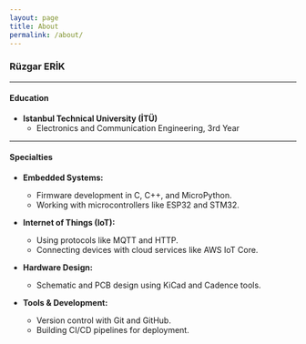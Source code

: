 ```yaml
---
layout: page
title: About
permalink: /about/
---
```


### Rüzgar ERİK

---

#### Education

* **Istanbul Technical University (İTÜ)**
  * Electronics and Communication Engineering, 3rd Year

---

#### Specialties

* **Embedded Systems:**
  
  * Firmware development in C, C++, and MicroPython.
  * Working with microcontrollers like ESP32 and STM32.

* **Internet of Things (IoT):**
  
  * Using protocols like MQTT and HTTP.
  * Connecting devices with cloud services like AWS IoT Core.

* **Hardware Design:**
  
  * Schematic and PCB design using KiCad and Cadence tools.

* **Tools & Development:**
  
  * Version control with Git and GitHub.
  * Building CI/CD pipelines for deployment.
